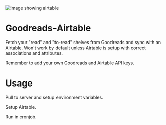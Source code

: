 ![image showing airtable](http://reiler.net/goodreads-airtable.png)

# Goodreads-Airtable
Fetch your "read" and "to-read" shelves from Goodreads and sync with an Airtable.
Won't work by default unless Airtable is setup with correct associations and attributes.

Remember to add your own Goodreads and Airtable API keys.

# Usage
Pull to server and setup environment variables.

Setup Airtable.

Run in cronjob.

